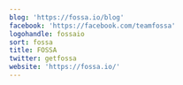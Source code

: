 ```yaml
---
blog: 'https://fossa.io/blog'
facebook: 'https://facebook.com/teamfossa'
logohandle: fossaio
sort: fossa
title: FOSSA
twitter: getfossa
website: 'https://fossa.io/'
---
```

